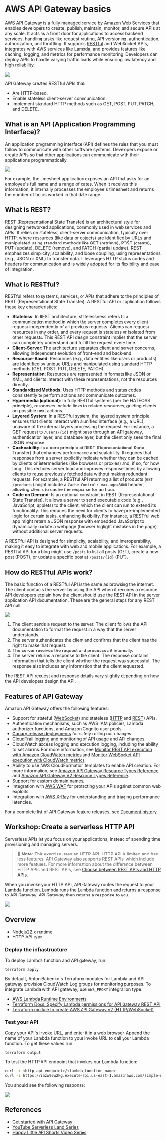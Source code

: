 # AWS API Gateway basics

[AWS API Gateway](https://docs.aws.amazon.com/apigateway/latest/developerguide/welcome.html) is a fully managed service by Amazon Web Services that enables developers to create, publish, maintain, monitor, and secure APIs at any scale. It acts as a front door for applications to access backend services, handling tasks like request routing, API versioning, authentication, authorization, and throttling. It supports [RESTful](https://aws.amazon.com/what-is/restful-api/) and WebSocket APIs, integrates with AWS services like Lambda, and provides features like caching, logging, and metrics for performance monitoring. Developers can deploy APIs to handle varying traffic loads while ensuring low latency and high reliability.

![](../../img/api_gtw_features.png)

API Gateway creates RESTful APIs that:

- Are HTTP-based.
- Enable stateless client-server communication.
- Implement standard HTTP methods such as GET, POST, PUT, PATCH, and DELETE.

## What is an API (Application Programming Interface)? 

An application programming interface (API) defines the rules that you must follow to communicate with other software systems. Developers expose or create APIs so that other applications can communicate with their applications programmatically. 

![](../../img/api_basics.png)

For example, the timesheet application exposes an API that asks for an employee's full name and a range of dates. When it receives this information, it internally processes the employee's timesheet and returns the number of hours worked in that date range.

## What is REST?

[REST](https://aws.amazon.com/what-is/restful-api/) (Representational State Transfer) is an architectural style for designing networked applications, commonly used in web services and APIs. It relies on stateless, client-server communication, typically over HTTP, where resources (like data or objects) are identified by URLs and manipulated using standard methods like GET (retrieve), POST (create), PUT (update), DELETE (remove), and PATCH (partial update). REST emphasizes simplicity, scalability, and loose coupling, using representations (e.g., JSON or XML) to transfer data. It leverages HTTP status codes and headers for communication and is widely adopted for its flexibility and ease of integration.

## What is RESTful?

RESTful refers to systems, services, or APIs that adhere to the principles of REST (Representational State Transfer). A RESTful API or application follows these key characteristics:

- **Stateless**: In REST architecture, statelessness refers to a communication method in which the server completes every client request independently of all previous requests. Clients can request resources in any order, and every request is stateless or isolated from other requests. This REST API design constraint implies that the server can completely understand and fulfill the request every time. 
- **Client-Server**: The architecture separates client and server concerns, allowing independent evolution of front-end and back-end.
- **Resource-Based**: Resources (e.g., data entities like users or products) are identified by unique URLs and manipulated using standard HTTP methods (GET, POST, PUT, DELETE, PATCH).
- **Representation**: Resources are represented in formats like JSON or XML, and clients interact with these representations, not the resources directly.
- **Standardized Methods**: Uses HTTP methods and status codes consistently to perform actions and communicate outcomes.
- **Hypermedia (optional)**: In fully RESTful systems (per the HATEOAS principle), responses include links to related resources, guiding clients on possible next actions.
- **Layered System**: In a RESTful system, the layered system principle ensures that clients interact with a unified interface (e.g., a URL), unaware of the internal layers processing the request. For instance, a GET request to `/users/{id}` might pass through an API gateway, authentication layer, and database layer, but the client only sees the final JSON response.
- **Cacheability**: Is a core principle of REST (Representational State Transfer) that enhances performance and scalability. It requires that responses from a server explicitly indicate whether they can be cached by clients or intermediaries (like browsers or proxies) and, if so, for how long. This reduces server load and improves response times by allowing clients to reuse previously fetched data without making redundant requests. For example, a RESTful API returning a list of products (`GET /products`) might include a `Cache-Control: max-age=3600` header, allowing clients to cache the response for an hour.
- **Code on Demand**: Is an optional constraint in REST (Representational State Transfer). It allows a server to send executable code (e.g., JavaScript, applets) to the client, which the client can run to extend its functionality. This reduces the need for clients to have pre-implemented logic for certain tasks, enhancing flexibility. For instance, a RESTful web app might return a JSON response with embedded JavaScript to dynamically update a webpage (browser higlight mistakes in the page) without additional server requests.

A RESTful API is designed for simplicity, scalability, and interoperability, making it easy to integrate with web and mobile applications. For example, a RESTful API for a blog might use `/posts` to list all posts (GET), create a new post (POST), or update a specific post at `/posts/{id}` (PUT).

## How do RESTful APIs work?

The basic function of a RESTful API is the same as browsing the internet. The client contacts the server by using the API when it requires a resource. API developers explain how the client should use the REST API in the server application API documentation. These are the general steps for any REST API call:

![](../../img/how_rest_works.png)

1. The client sends a request to the server. The client follows the API documentation to format the request in a way that the server understands.
2. The server authenticates the client and confirms that the client has the right to make that request.
3. The server receives the request and processes it internally.
4. The server returns a response to the client. The response contains information that tells the client whether the request was successful. The response also includes any information that the client requested.

The REST API request and response details vary slightly depending on how the API developers design the API.

## Features of API Gateway

Amazon API Gateway offers the following features:
- Support for stateful ([WebSocket](https://docs.aws.amazon.com/apigateway/latest/developerguide/apigateway-websocket-api.html)) and stateless ([HTTP](https://docs.aws.amazon.com/apigateway/latest/developerguide/http-api.html) and [REST](https://docs.aws.amazon.com/apigateway/latest/developerguide/apigateway-rest-api.html)) APIs.
- Authentication mechanisms, such as AWS IAM policies, Lambda authorizer functions, and Amazon Cognito user pools
- [Canary release deployments](https://docs.aws.amazon.com/apigateway/latest/developerguide/canary-release.html) for safely rolling out changes.
- [CloudTrail](https://docs.aws.amazon.com/apigateway/latest/developerguide/cloudtrail.html) logging and monitoring of API usage and API changes.
- CloudWatch access logging and execution logging, including the ability to set alarms. For more information, see [Monitor REST API execution with Amazon CloudWatch metrics](https://docs.aws.amazon.com/apigateway/latest/developerguide/monitoring-cloudwatch.html) and [Monitor WebSocket API execution with CloudWatch metrics](https://docs.aws.amazon.com/apigateway/latest/developerguide/apigateway-websocket-api-logging.html).
- Ability to use AWS CloudFormation templates to enable API creation. For more information, see [Amazon API Gateway Resource Types Reference](https://docs.aws.amazon.com/AWSCloudFormation/latest/UserGuide/AWS_ApiGateway.html) and [Amazon API Gateway V2 Resource Types Reference](https://docs.aws.amazon.com/AWSCloudFormation/latest/UserGuide/AWS_ApiGatewayV2.html).
- Support for [custom domain names](https://docs.aws.amazon.com/apigateway/latest/developerguide/how-to-custom-domains.html).
- Integration with [AWS WAF](https://docs.aws.amazon.com/apigateway/latest/developerguide/apigateway-control-access-aws-waf.html) for protecting your APIs against common web exploits.
- Integration with [AWS X-Ray](https://docs.aws.amazon.com/apigateway/latest/developerguide/apigateway-xray.html) for understanding and triaging performance latencies.

For a complete list of API Gateway feature releases, see [Document history](https://docs.aws.amazon.com/apigateway/latest/developerguide/history.html).

## Workshop: Create a serverless HTTP API

Serverless APIs let you focus on your applications, instead of spending time provisioning and managing servers.

> 📌 **Note:** This exercise uses an HTTP API. HTTP API is limited and has less features. API Gateway also supports REST APIs, which include more features. For more information about the difference between HTTP APIs and REST APIs, see [Choose between REST APIs and HTTP APIs](https://docs.aws.amazon.com/apigateway/latest/developerguide/http-api-vs-rest.html).

When you invoke your HTTP API, API Gateway routes the request to your Lambda function. Lambda runs the Lambda function and returns a response to API Gateway. API Gateway then returns a response to you.

![](../../img/api_serverless.png)

## Overview

- Nodejs22.x runtime
- HTTP API type

### Deploy the infrastructure

To deploy Lambda function and API gateway, run:
```bash
terraform apply
```

By default, Anton Babenko's Terraform modules for Lambda and API gateway provision CloudWatch Log groups for monitoring purposes. To integrate Lambda with API gateway, use `AWS_PROXY` integration type.

- [AWS Lambda Runtime Environments](https://docs.aws.amazon.com/lambda/latest/dg/lambda-runtimes.html)
- [Terraform Docs: Specify Lambda permissions for API Gateway REST API](https://registry.terraform.io/providers/hashicorp/aws/3.2.0/docs/resources/lambda_permission#specify-lambda-permissions-for-api-gateway-rest-api)
- [Terraform module to create AWS API Gateway v2 (HTTP/WebSocket)](https://registry.terraform.io/modules/terraform-aws-modules/apigateway-v2/aws/latest)

### Test your API

Copy your API's invoke URL, and enter it in a web browser. Append the name of your Lambda function to your invoke URL to call your Lambda function. To get these values run:
```bash
terraform output
```

To test the HTTP API endpoint that invokes our Lambda function:
```bash
curl -i <http_api_endpoint>/<lambda_function_name>
curl -i https://iazw95w2kg.execute-api.us-east-1.amazonaws.com/simple-nodejs-lambda
```

You should see the following response:

![](../../img/api_200_ok.png)

## References
- [Get started with API Gateway](https://docs.aws.amazon.com/apigateway/latest/developerguide/getting-started.html)
- [YouTube Serverless Land Series](https://www.youtube.com/watch?v=10t2H9aT5Kc&t)
- [Happy Little API Shorts Video Series](https://www.youtube.com/playlist?list=PLJo-rJlep0EDFw7t0-IBHffVYKcPMDXHY)

